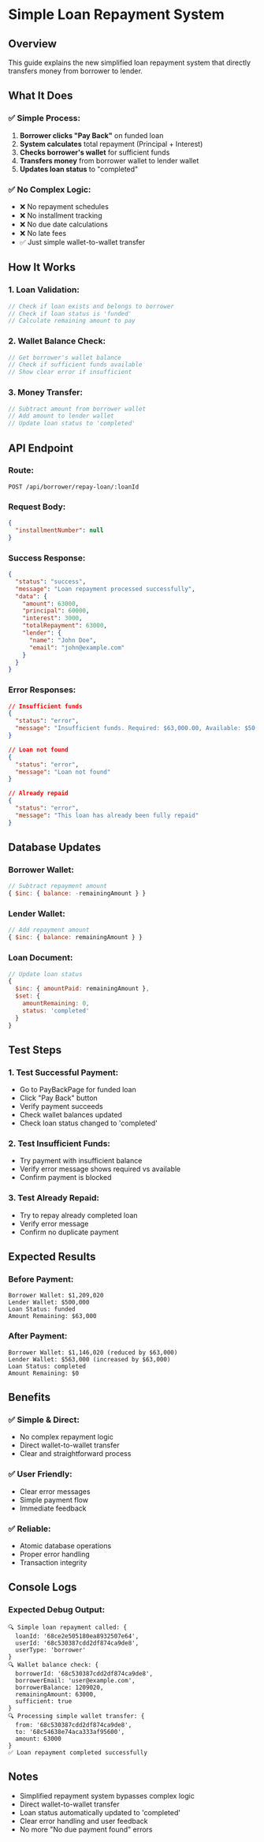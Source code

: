 # Simple Loan Repayment System

## Overview
This guide explains the new simplified loan repayment system that directly transfers money from borrower to lender.

## What It Does

### **✅ Simple Process:**
1. **Borrower clicks "Pay Back"** on funded loan
2. **System calculates** total repayment (Principal + Interest)
3. **Checks borrower's wallet** for sufficient funds
4. **Transfers money** from borrower wallet to lender wallet
5. **Updates loan status** to "completed"

### **✅ No Complex Logic:**
- ❌ No repayment schedules
- ❌ No installment tracking
- ❌ No due date calculations
- ❌ No late fees
- ✅ Just simple wallet-to-wallet transfer

## How It Works

### **1. Loan Validation:**
```javascript
// Check if loan exists and belongs to borrower
// Check if loan status is 'funded'
// Calculate remaining amount to pay
```

### **2. Wallet Balance Check:**
```javascript
// Get borrower's wallet balance
// Check if sufficient funds available
// Show clear error if insufficient
```

### **3. Money Transfer:**
```javascript
// Subtract amount from borrower wallet
// Add amount to lender wallet
// Update loan status to 'completed'
```

## API Endpoint

### **Route:**
```
POST /api/borrower/repay-loan/:loanId
```

### **Request Body:**
```json
{
  "installmentNumber": null
}
```

### **Success Response:**
```json
{
  "status": "success",
  "message": "Loan repayment processed successfully",
  "data": {
    "amount": 63000,
    "principal": 60000,
    "interest": 3000,
    "totalRepayment": 63000,
    "lender": {
      "name": "John Doe",
      "email": "john@example.com"
    }
  }
}
```

### **Error Responses:**
```json
// Insufficient funds
{
  "status": "error",
  "message": "Insufficient funds. Required: $63,000.00, Available: $50,000.00"
}

// Loan not found
{
  "status": "error",
  "message": "Loan not found"
}

// Already repaid
{
  "status": "error",
  "message": "This loan has already been fully repaid"
}
```

## Database Updates

### **Borrower Wallet:**
```javascript
// Subtract repayment amount
{ $inc: { balance: -remainingAmount } }
```

### **Lender Wallet:**
```javascript
// Add repayment amount
{ $inc: { balance: remainingAmount } }
```

### **Loan Document:**
```javascript
// Update loan status
{
  $inc: { amountPaid: remainingAmount },
  $set: { 
    amountRemaining: 0,
    status: 'completed'
  }
}
```

## Test Steps

### **1. Test Successful Payment:**
- Go to PayBackPage for funded loan
- Click "Pay Back" button
- Verify payment succeeds
- Check wallet balances updated
- Check loan status changed to 'completed'

### **2. Test Insufficient Funds:**
- Try payment with insufficient balance
- Verify error message shows required vs available
- Confirm payment is blocked

### **3. Test Already Repaid:**
- Try to repay already completed loan
- Verify error message
- Confirm no duplicate payment

## Expected Results

### **Before Payment:**
```
Borrower Wallet: $1,209,020
Lender Wallet: $500,000
Loan Status: funded
Amount Remaining: $63,000
```

### **After Payment:**
```
Borrower Wallet: $1,146,020 (reduced by $63,000)
Lender Wallet: $563,000 (increased by $63,000)
Loan Status: completed
Amount Remaining: $0
```

## Benefits

### **✅ Simple & Direct:**
- No complex repayment logic
- Direct wallet-to-wallet transfer
- Clear and straightforward process

### **✅ User Friendly:**
- Clear error messages
- Simple payment flow
- Immediate feedback

### **✅ Reliable:**
- Atomic database operations
- Proper error handling
- Transaction integrity

## Console Logs

### **Expected Debug Output:**
```
🔍 Simple loan repayment called: {
  loanId: '68ce2e505180ea8932507e64',
  userId: '68c530387cdd2df874ca9de8',
  userType: 'borrower'
}
🔍 Wallet balance check: {
  borrowerId: '68c530387cdd2df874ca9de8',
  borrowerEmail: 'user@example.com',
  borrowerBalance: 1209020,
  remainingAmount: 63000,
  sufficient: true
}
🔍 Processing simple wallet transfer: {
  from: '68c530387cdd2df874ca9de8',
  to: '68c54638e74aca333af95600',
  amount: 63000
}
✅ Loan repayment completed successfully
```

## Notes
- Simplified repayment system bypasses complex logic
- Direct wallet-to-wallet transfer
- Loan status automatically updated to 'completed'
- Clear error handling and user feedback
- No more "No due payment found" errors





